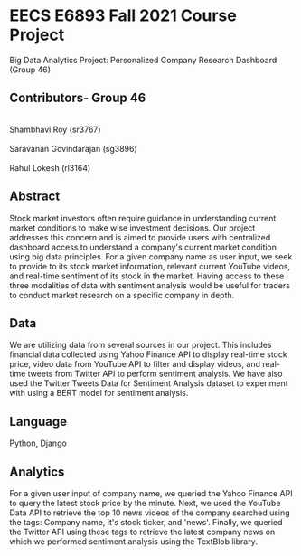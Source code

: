 # EECS E6893 Fall 2021 Course Project
Big Data Analytics Project: Personalized Company Research Dashboard (Group 46)

## Contributors- Group 46
<br> Shambhavi Roy (sr3767)</br>
<br> Saravanan Govindarajan (sg3896)</br>
<br> Rahul Lokesh (rl3164) </br>

## Abstract
<p> Stock market investors often require guidance in understanding current market conditions to make wise investment decisions. Our project addresses this concern and is aimed to provide users with centralized dashboard access to understand a company's current market condition using big data principles. For a given company name as user input, we seek to provide to its stock market information, relevant current YouTube videos, and real-time sentiment of its stock in the market. Having access to these three modalities of data with sentiment analysis would be useful for traders to conduct market research on a specific company in depth. </p>

## Data 
<p> We are utilizing data from several sources in our project. This includes financial data collected using Yahoo Finance API to display real-time stock price, video data from YouTube API to filter and display videos, and real-time tweets from Twitter API to perform sentiment analysis.
We have also used the Twitter Tweets Data for Sentiment Analysis dataset to experiment with using a BERT model for sentiment analysis. </p>

## Language
Python, Django

## Analytics
<p> For a given user input of company name, we queried the Yahoo Finance API to query the latest stock price by the minute. Next, we used the YouTube Data API to retrieve the top 10 news videos of the company searched using the tags: Company name, it's stock ticker, and 'news'. Finally, we queried the Twitter API using these tags to retrieve the latest company news on which we performed sentiment analysis using the TextBlob library. </p>
